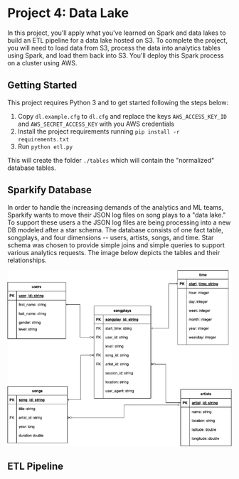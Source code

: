 # Project 4: Data Lake

In this project, you'll apply what you've learned on Spark and data lakes to build an ETL pipeline for a data lake hosted on S3. To complete the project, you will need to load data from S3, process the data into analytics tables using Spark, and load them back into S3. You'll deploy this Spark process on a cluster using AWS.

## Getting Started

This project requires Python 3 and to get started following the steps below:

1. Copy `dl.example.cfg` to `dl.cfg` and replace the keys `AWS_ACCESS_KEY_ID` and `AWS_SECRET_ACCESS_KEY` with you AWS credentials
2. Install the project requirements running `pip install -r requirements.txt`
3. Run `python etl.py`

This will create the folder `./tables` which will contain the "normalized" database tables.

## Sparkify Database

In order to handle the increasing demands of the analytics and ML teams, Sparkify wants to move their JSON log files on song plays to a "data lake." To support these users a the JSON log files
are being processing into a new DB modeled after a star schema. The database consists of one fact table, songplays, and four dimensions -- users, artists, songs, and time. Star schema was chosen
to provide simple joins and simple queries to support various analytics requests. The image below depicts the tables and their relationships.

![Sparkify DB](sparkify-schema.png)

## ETL Pipeline

